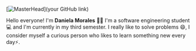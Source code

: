 [![MasterHead](https://drive.google.com/file/d/1bZ0g4iWHq8EsUgPt7Zd9M081uygcXyqp/view?usp=sharing)](your GitHub link)

Hello everyone! I'm **Daniela Morales** 🙋‍♀️
I'm a software engineering student 💻 and I'm currently in my third semester. I really like to solve problems 😄, I consider myself a curious person who likes to learn something new every day⚡.

